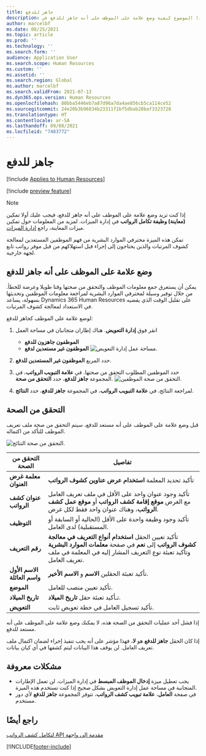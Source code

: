 ```yaml
---
title: جاهز للدفع
description: يوضح هذا الموضوع كيفية وضع علامة على الموظف على أنه جاهز للدفع في Dynamics 365 Human Resources.
author: marcelbf
ms.date: 08/25/2021
ms.topic: article
ms.prod: ''
ms.technology: ''
ms.search.form: ''
audience: Application User
ms.search.scope: Human Resources
ms.custom: ''
ms.assetid: ''
ms.search.region: Global
ms.author: marcelbf
ms.search.validFrom: 2021-07-13
ms.dyn365.ops.version: Human Resources
ms.openlocfilehash: 80bba5446eb7a87d96a7da4ae856cb5ca114ce52
ms.sourcegitcommit: 24e20b3b96834b23311f1bf5dbab28baf3323728
ms.translationtype: HT
ms.contentlocale: ar-SA
ms.lasthandoff: 09/08/2021
ms.locfileid: "7483772"
---
```

# <a name="ready-to-pay"></a>جاهز للدفع

[!include [Applies to Human Resources](../includes/applies-to-hr.md)]

[!include [preview feature](./includes/preview-feature.md)]

> [!NOTE]
> إذا كنت تريد وضع علامة على الموظف على أنه جاهز للدفع، فيجب عليك أولا تمكين **(معاينة) وظيفة تكامل الرواتب** في إدارة الميزات. لمزيد من المعلومات حول تمكين ميزات المعاينة، راجع [إدارة الميزات](hr-admin-manage-features.md).

تمكن هذه الميزة محترفي الموارد البشرية من فهم الموظفين المستعدين لمعالجة كشوف المرتبات والذين يحتاجون إلى إجراء قبل استهلاكهم من قبل موفر رواتب تابع لجهة خارجية.

## <a name="mark-employee-as-ready-to-pay"></a>وضع علامة على الموظف على أنه جاهز للدفع

يمكن أن يستغرق جمع معلومات الموظف والتحقق من صحتها وقتا طويلا وعرضة للخطأ. من خلال توفير وسيلة لمحترفي الموارد البشرية لمراجعة معلومات الموظفين وتحديثها بسهولة، يساعد Dynamics 365 Human Resources على تقليل الوقت الذي يقضيه في الاستعداد لمعالجة كشوف المرتبات.

لوضع علامة على الموظف كجاهز للدفع:

1. انقر فوق **إدارة التعويض**. هناك إطاران متجانبان في مساحة العمل 
    - **الموظفون جاهزون للدفع**
    - **الموظفون غير مستعدين لدفع**
    ![مساحة عمل إدارة التعويض.](./media/hr-ready-to-pay-1-workspace.png)

2. حدد المربع **الموظفون غير المستعدين للدفع**.

3. حدد الموظفين المطلوب التحقق من صحتها. في **علامة التبويب الرواتب**، في المجموعة **جاهز للدفع**، حدد **التحقق من صحة**.
    ![التحقق من صحة الموظفين.](./media/hr-ready-to-pay-2-validate.png)

4. لمراجعة النتائج، في **علامة التبويب الرواتب**، في المجموعة **جاهز للدفع**، حدد **النتائج**.

## <a name="validation"></a>التحقق من الصحة

قبل وضع علامة على الموظف على أنه مستعد للدفع، سيتم التحقق من صحة ملف تعريف الموظف للتأكد من اكتماله.

![التحقق من صحة النتائج.](./media/hr-ready-to-pay-3-results.png)

| التحقق من الصحة | تفاصيل |
| --- | --- |
| **معلمة غرض العنوان** | تأكيد تحديد المعلمة **استخدام عرض عناوين كشوف الرواتب** |
| **عنوان كشف الرواتب** | تأكيد وجود عنوان واحد على الأقل في ملف تعريف العامل مع الغرض **موقع إقامة كشف الرواتب** أو **موقع عمل كشف الرواتب**، وهناك عنوان واحد فقط لكل غرض. |
| **التوظيف** | تأكيد وجود وظيفة واحدة على الأقل (الحالية أو السابقة أو المستقبلية) لدى العامل. |
| **رقم التعريف** | تأكيد تعيين الحقل **استخدام أنواع التعريف في معالجة كشوف الرواتب** إلى **نعم** في صفحة **معلمات الموارد البشرية** وتأكيد تعبئة نوع التعريف المشار إليه في المعلمة في ملف تعريف العامل. |
| **الاسم الأول واسم العائلة** | تأكيد تعبئة الحقلين **الاسم** و **الاسم الأخير**.|
| **الموضع** | تأكيد تعيين منصب للعامل. |
| **تاريخ الميلاد** | تـأكيد تعبئة حقل **تاريخ الميلاد**. |
| **التعويض** | تأكيد تسجيل العامل في خطة تعويض ثابت. |

إذا فشل أحد عمليات التحقق من الصحة هذه، لا يمكنك وضع علامة على الموظف على أنه مستعد للدفع.

إذا كان الحقل **جاهز للدفع** هو **لا**، فهذا مؤشر على أنه يجب تنفيذ إجراء لضمان اكتمال ملف تعريف العامل. لن يوقف هذا البيانات ليتم كشفها في أي كيان بيانات. 

## <a name="known-issues"></a>مشكلات معروفة

- يجب تعطيل ميزة **إدخال الموظف المبسط** في إدارة الميزات. لن تعمل الإطارات المتجانبة في مساحة عمل إدارة التعويض بشكل صحيح إذا كنت تستخدم هذه الميزة.
- في صفحة **العامل**، **علامة تبويب كشف الرواتب**، تتوفر المجموعة **جاهز للدفع** لأي دور مستخدم. 

## <a name="see-also"></a>راجع أيضًا

[‏‫مقدمة إلى واجهة API لتكامل كشف الرواتب](hr-admin-integration-payroll-api-introduction.md)<br>

[!INCLUDE[footer-include](../includes/footer-banner.md)]

